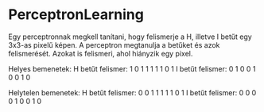 # PerceptronLearning

Egy perceptronnak megkell tanítani, hogy felismerje a H, illetve I betűt egy 3x3-as pixelű képen. A perceptron megtanulja a betűket és azok felismerését. Azokat is felismeri, ahol hiányzik egy pixel.

Helyes bemenetek: H betűt felismer: 1 0 1 1 1 1 1 0 1
                  I betűt felismer: 0 1 0 0 1 0 0 1 0
                  
Helytelen bemenetek: H betűt felismer: 0 0 1 1 1 1 1 0 1
                     I betűt felismer: 0 0 0 0 1 0 0 1 0

